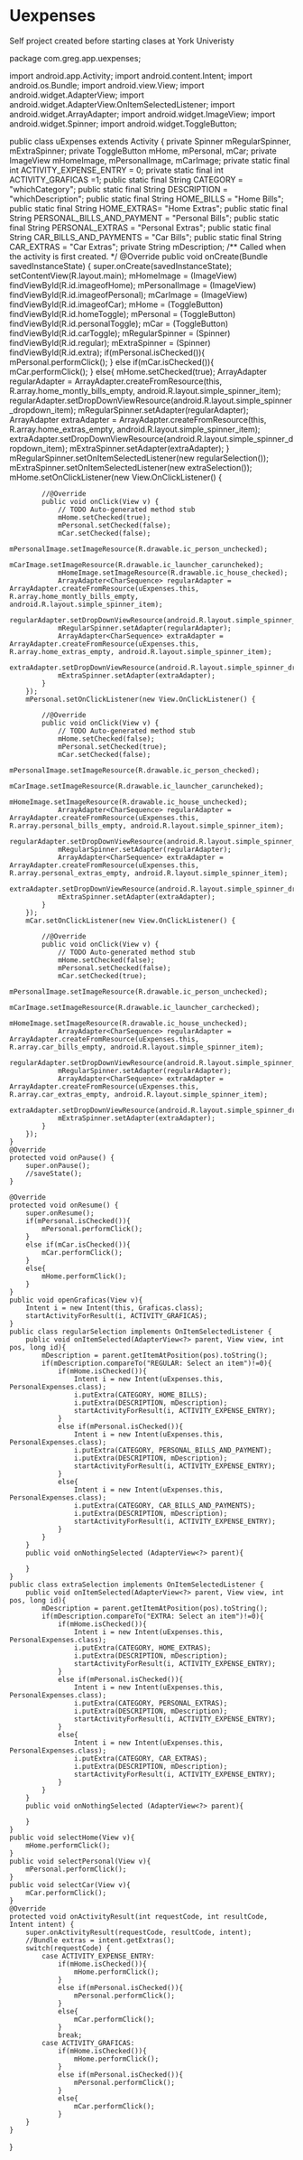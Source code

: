 # Uexpenses
Self project created before starting clases at York Univeristy

package com.greg.app.uexpenses;

import android.app.Activity;
import android.content.Intent;
import android.os.Bundle;
import android.view.View;
import android.widget.AdapterView;
import android.widget.AdapterView.OnItemSelectedListener;
import android.widget.ArrayAdapter;
import android.widget.ImageView;
import android.widget.Spinner;
import android.widget.ToggleButton;

public class uExpenses extends Activity {
	private Spinner mRegularSpinner, mExtraSpinner;
	private ToggleButton mHome, mPersonal, mCar;
	private ImageView mHomeImage, mPersonalImage, mCarImage;
	private static final int ACTIVITY_EXPENSE_ENTRY = 0;
	private static final int ACTIVITY_GRAFICAS =1;
	public static final String CATEGORY = "whichCategory";
	public static final String DESCRIPTION = "whichDescription";
	public static final String HOME_BILLS = "Home Bills";
	public static final String HOME_EXTRAS= "Home Extras";
	public static final String PERSONAL_BILLS_AND_PAYMENT = "Personal Bills";
	public static final String PERSONAL_EXTRAS = "Personal Extras";
	public static final String CAR_BILLS_AND_PAYMENTS = "Car Bills";
	public static final String CAR_EXTRAS = "Car Extras";
	private String mDescription;
    /** Called when the activity is first created. */
    @Override
    public void onCreate(Bundle savedInstanceState) {
        super.onCreate(savedInstanceState);
        setContentView(R.layout.main);
        mHomeImage = (ImageView) findViewById(R.id.imageofHome);
        mPersonalImage = (ImageView) findViewById(R.id.imageofPersonal);
        mCarImage = (ImageView) findViewById(R.id.imageofCar);
        mHome = (ToggleButton) findViewById(R.id.homeToggle);
        mPersonal = (ToggleButton) findViewById(R.id.personalToggle);
        mCar = (ToggleButton) findViewById(R.id.carToggle);
        mRegularSpinner = (Spinner) findViewById(R.id.regular);
        mExtraSpinner = (Spinner) findViewById(R.id.extra);
        if(mPersonal.isChecked()){
        	mPersonal.performClick();
        }
        else if(mCar.isChecked()){
        	mCar.performClick();
        }
        else{
        	mHome.setChecked(true);
        	ArrayAdapter<CharSequence> regularAdapter = ArrayAdapter.createFromResource(this, R.array.home_montly_bills_empty, android.R.layout.simple_spinner_item);
    		regularAdapter.setDropDownViewResource(android.R.layout.simple_spinner_dropdown_item);
    		mRegularSpinner.setAdapter(regularAdapter);
    		ArrayAdapter<CharSequence> extraAdapter = ArrayAdapter.createFromResource(this, R.array.home_extras_empty, android.R.layout.simple_spinner_item);
    		extraAdapter.setDropDownViewResource(android.R.layout.simple_spinner_dropdown_item);
    		mExtraSpinner.setAdapter(extraAdapter);
        }		
		mRegularSpinner.setOnItemSelectedListener(new regularSelection());		
		mExtraSpinner.setOnItemSelectedListener(new extraSelection());
        mHome.setOnClickListener(new View.OnClickListener() {
			
			//@Override
			public void onClick(View v) {
				// TODO Auto-generated method stub
				mHome.setChecked(true);
				mPersonal.setChecked(false);
				mCar.setChecked(false);
				mPersonalImage.setImageResource(R.drawable.ic_person_unchecked);
				mCarImage.setImageResource(R.drawable.ic_launcher_caruncheked);
				mHomeImage.setImageResource(R.drawable.ic_house_checked);
				ArrayAdapter<CharSequence> regularAdapter = ArrayAdapter.createFromResource(uExpenses.this, R.array.home_montly_bills_empty, android.R.layout.simple_spinner_item);
				regularAdapter.setDropDownViewResource(android.R.layout.simple_spinner_dropdown_item);
				mRegularSpinner.setAdapter(regularAdapter);
				ArrayAdapter<CharSequence> extraAdapter = ArrayAdapter.createFromResource(uExpenses.this, R.array.home_extras_empty, android.R.layout.simple_spinner_item);
				extraAdapter.setDropDownViewResource(android.R.layout.simple_spinner_dropdown_item);
				mExtraSpinner.setAdapter(extraAdapter);
			}
		});
        mPersonal.setOnClickListener(new View.OnClickListener() {
			
			//@Override
			public void onClick(View v) {
				// TODO Auto-generated method stub
				mHome.setChecked(false);
				mPersonal.setChecked(true);
				mCar.setChecked(false);
				mPersonalImage.setImageResource(R.drawable.ic_person_checked);
				mCarImage.setImageResource(R.drawable.ic_launcher_caruncheked);
				mHomeImage.setImageResource(R.drawable.ic_house_unchecked);
				ArrayAdapter<CharSequence> regularAdapter = ArrayAdapter.createFromResource(uExpenses.this, R.array.personal_bills_empty, android.R.layout.simple_spinner_item);
				regularAdapter.setDropDownViewResource(android.R.layout.simple_spinner_dropdown_item);
				mRegularSpinner.setAdapter(regularAdapter);
				ArrayAdapter<CharSequence> extraAdapter = ArrayAdapter.createFromResource(uExpenses.this, R.array.personal_extras_empty, android.R.layout.simple_spinner_item);
				extraAdapter.setDropDownViewResource(android.R.layout.simple_spinner_dropdown_item);
				mExtraSpinner.setAdapter(extraAdapter);
			}
		});
        mCar.setOnClickListener(new View.OnClickListener() {
			
			//@Override
			public void onClick(View v) {
				// TODO Auto-generated method stub
				mHome.setChecked(false);
				mPersonal.setChecked(false);
				mCar.setChecked(true);
				mPersonalImage.setImageResource(R.drawable.ic_person_unchecked);
				mCarImage.setImageResource(R.drawable.ic_launcher_carchecked);
				mHomeImage.setImageResource(R.drawable.ic_house_unchecked);
				ArrayAdapter<CharSequence> regularAdapter = ArrayAdapter.createFromResource(uExpenses.this, R.array.car_bills_empty, android.R.layout.simple_spinner_item);
				regularAdapter.setDropDownViewResource(android.R.layout.simple_spinner_dropdown_item);
				mRegularSpinner.setAdapter(regularAdapter);
				ArrayAdapter<CharSequence> extraAdapter = ArrayAdapter.createFromResource(uExpenses.this, R.array.car_extras_empty, android.R.layout.simple_spinner_item);
				extraAdapter.setDropDownViewResource(android.R.layout.simple_spinner_dropdown_item);
				mExtraSpinner.setAdapter(extraAdapter);
			}
		});
    }
    @Override
    protected void onPause() {
        super.onPause();
        //saveState();
    }

    @Override
    protected void onResume() {
        super.onResume();
        if(mPersonal.isChecked()){
        	mPersonal.performClick();
        }
        else if(mCar.isChecked()){
        	mCar.performClick();
        }
        else{
        	mHome.performClick();
        }
    }
    public void openGraficas(View v){
    	Intent i = new Intent(this, Graficas.class);
    	startActivityForResult(i, ACTIVITY_GRAFICAS);
    }
    public class regularSelection implements OnItemSelectedListener {
		public void onItemSelected(AdapterView<?> parent, View view, int pos, long id){
			mDescription = parent.getItemAtPosition(pos).toString();
			if(mDescription.compareTo("REGULAR: Select an item")!=0){
				if(mHome.isChecked()){
		    		Intent i = new Intent(uExpenses.this, PersonalExpenses.class);
		       	 	i.putExtra(CATEGORY, HOME_BILLS);
		       	 	i.putExtra(DESCRIPTION, mDescription);
		            startActivityForResult(i, ACTIVITY_EXPENSE_ENTRY);
		    	}
		    	else if(mPersonal.isChecked()){
		    		Intent i = new Intent(uExpenses.this, PersonalExpenses.class);
		       	 	i.putExtra(CATEGORY, PERSONAL_BILLS_AND_PAYMENT);
		       	 	i.putExtra(DESCRIPTION, mDescription);
		            startActivityForResult(i, ACTIVITY_EXPENSE_ENTRY);
		    	}
		    	else{
		    		Intent i = new Intent(uExpenses.this, PersonalExpenses.class);
		       	 	i.putExtra(CATEGORY, CAR_BILLS_AND_PAYMENTS);
		       	 	i.putExtra(DESCRIPTION, mDescription);
		            startActivityForResult(i, ACTIVITY_EXPENSE_ENTRY);
		    	}
			}
		}
		public void onNothingSelected (AdapterView<?> parent){
			
		}
	}
    public class extraSelection implements OnItemSelectedListener {
		public void onItemSelected(AdapterView<?> parent, View view, int pos, long id){
			mDescription = parent.getItemAtPosition(pos).toString();
			if(mDescription.compareTo("EXTRA: Select an item")!=0){
				if(mHome.isChecked()){
		    		Intent i = new Intent(uExpenses.this, PersonalExpenses.class);
		       	 	i.putExtra(CATEGORY, HOME_EXTRAS);
		       	 	i.putExtra(DESCRIPTION, mDescription);
		            startActivityForResult(i, ACTIVITY_EXPENSE_ENTRY);
		    	}
		    	else if(mPersonal.isChecked()){
		    		Intent i = new Intent(uExpenses.this, PersonalExpenses.class);
		         	i.putExtra(CATEGORY, PERSONAL_EXTRAS);
		         	i.putExtra(DESCRIPTION, mDescription);
		            startActivityForResult(i, ACTIVITY_EXPENSE_ENTRY);
		    	}
		    	else{
		    		Intent i = new Intent(uExpenses.this, PersonalExpenses.class);
		        	i.putExtra(CATEGORY, CAR_EXTRAS);
		        	i.putExtra(DESCRIPTION, mDescription);
		            startActivityForResult(i, ACTIVITY_EXPENSE_ENTRY);
		    	}
			}
		}
		public void onNothingSelected (AdapterView<?> parent){
			
		}
	}
    public void selectHome(View v){
    	mHome.performClick();
    }
    public void selectPersonal(View v){
    	mPersonal.performClick();
    }
    public void selectCar(View v){
    	mCar.performClick();
    }
    @Override
    protected void onActivityResult(int requestCode, int resultCode, Intent intent) {
        super.onActivityResult(requestCode, resultCode, intent);
        //Bundle extras = intent.getExtras();
        switch(requestCode) {
            case ACTIVITY_EXPENSE_ENTRY:
            	if(mHome.isChecked()){
		    		mHome.performClick();
		    	}
		    	else if(mPersonal.isChecked()){
		    		mPersonal.performClick();
		    	}
		    	else{
		    		mCar.performClick();
		    	}
            	break;
            case ACTIVITY_GRAFICAS:
            	if(mHome.isChecked()){
		    		mHome.performClick();
		    	}
		    	else if(mPersonal.isChecked()){
		    		mPersonal.performClick();
		    	}
		    	else{
		    		mCar.performClick();
		    	}
        }
    }
}
